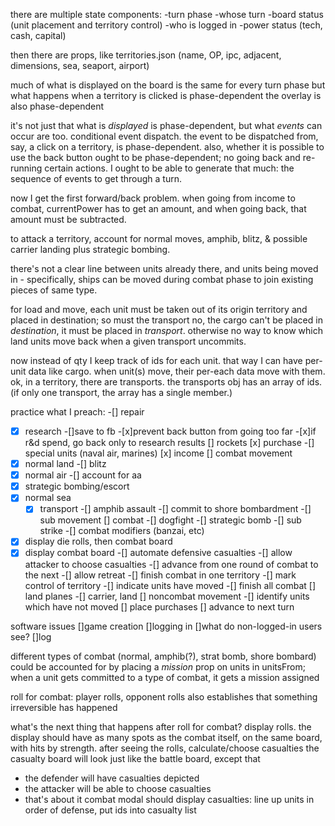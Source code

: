 there are multiple state components:
-turn phase
-whose turn
-board status (unit placement and territory control)
-who is logged in
-power status (tech, cash, capital)

then there are props, like territories.json (name, OP, ipc, adjacent, dimensions, sea, seaport, airport)

much of what is displayed on the board is the same for every turn phase
but what happens when a territory is clicked is phase-dependent
the overlay is also phase-dependent

it's not just that what is _displayed_ is phase-dependent, but what _events_ can occur are too. conditional event dispatch.
the event to be dispatched from, say, a click on a territory, is phase-dependent. also, whether it is possible to use the back button ought to be phase-dependent; no going back and re-running certain actions.
I ought to be able to generate that much: the sequence of events to get through a turn.


now I get the first forward/back problem. when going from income to combat, currentPower has to get an amount, and when going back, that amount must be subtracted.

to attack a territory,
account for normal moves, amphib, blitz, & possible carrier landing
plus strategic bombing.

there's not a clear line between units already there, and units being moved in - specifically, ships can be moved during combat phase to join existing pieces of same type.

for load and move, each unit must be taken out of its origin territory and placed in destination; so must the transport
no, the cargo can't be placed in _destination_, it must be placed in _transport_. otherwise no way to know which land units move back when a given transport uncommits.

now instead of qty I keep track of ids for each unit. that way I can have per-unit data like cargo. when unit(s) move, their per-each data move with them.
ok, in a territory, there are transports. the transports obj has an array of ids. (if only one transport, the array has a single member.)

practice what I preach:
-[] repair
-[x] research
  -[]save to fb
  -[x]prevent back button from going too far
  -[x]if r&d spend, go back only to research results
[] rockets
[x] purchase
  -[] special units (naval air, marines)
[x] income
[] combat movement
 -[x] normal land
   -[] blitz
 -[x] normal air
   -[] account for aa
 -[x] strategic bombing/escort
 -[x] normal sea
   -[x] transport
   -[] amphib assault
   -[] commit to shore bombardment
   -[] sub movement
[] combat
  -[] dogfight
  -[] strategic bomb
  -[] sub strike
  -[] combat modifiers (banzai, etc)
  -[x] display die rolls, then combat board
  -[x] display combat board
  -[] automate defensive casualties
  -[] allow attacker to choose casualties
  -[] advance from one round of combat to the next
  -[] allow retreat
  -[] finish combat in one territory
    -[] mark control of territory
    -[] indicate units have moved
  -[] finish all combat
[] land planes
  -[] carrier, land
[] noncombat movement
  -[] identify units which have not moved
[] place purchases
[] advance to next turn

software issues
[]game creation
[]logging in
[]what do non-logged-in users see?
[]log


different types of combat (normal, amphib(?), strat bomb, shore bombard)
could be accounted for by placing a _mission_ prop on units in unitsFrom; when a unit gets committed to a type of combat, it gets a mission assigned

roll for combat: player rolls, opponent rolls
also establishes that something irreversible has happened

what's the next thing that happens after roll for combat? display rolls.
the display should have as many spots as the combat itself, on the same board, with hits by strength.
after seeing the rolls, calculate/choose casualties
the casualty board will look just like the battle board, except that 
- the defender will have casualties depicted
- the attacker will be able to choose casualties
- that's about it
combat modal should display casualties: line up units in order of defense, put ids into casualty list
